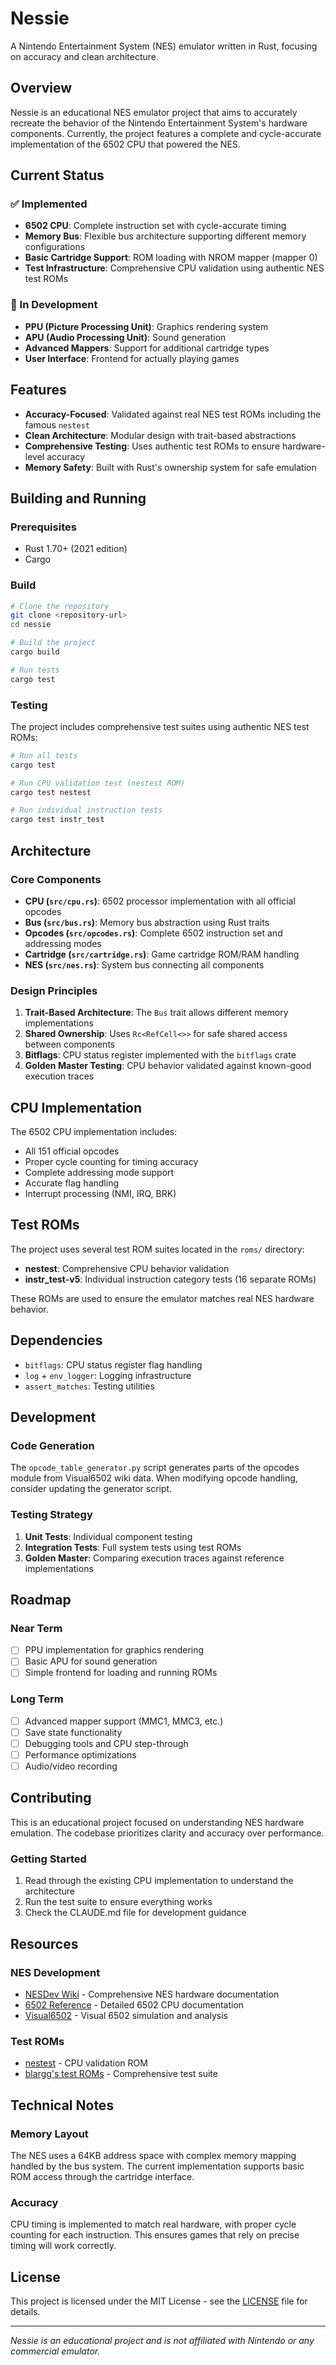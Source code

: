 # Nessie

A Nintendo Entertainment System (NES) emulator written in Rust, focusing on accuracy and clean architecture.

## Overview

Nessie is an educational NES emulator project that aims to accurately recreate the behavior of the Nintendo Entertainment System's hardware components. Currently, the project features a complete and cycle-accurate implementation of the 6502 CPU that powered the NES.

## Current Status

### ✅ Implemented
- **6502 CPU**: Complete instruction set with cycle-accurate timing
- **Memory Bus**: Flexible bus architecture supporting different memory configurations
- **Basic Cartridge Support**: ROM loading with NROM mapper (mapper 0)
- **Test Infrastructure**: Comprehensive CPU validation using authentic NES test ROMs

### 🚧 In Development
- **PPU (Picture Processing Unit)**: Graphics rendering system
- **APU (Audio Processing Unit)**: Sound generation
- **Advanced Mappers**: Support for additional cartridge types
- **User Interface**: Frontend for actually playing games

## Features

- **Accuracy-Focused**: Validated against real NES test ROMs including the famous `nestest`
- **Clean Architecture**: Modular design with trait-based abstractions
- **Comprehensive Testing**: Uses authentic test ROMs to ensure hardware-level accuracy
- **Memory Safety**: Built with Rust's ownership system for safe emulation

## Building and Running

### Prerequisites
- Rust 1.70+ (2021 edition)
- Cargo

### Build
```bash
# Clone the repository
git clone <repository-url>
cd nessie

# Build the project
cargo build

# Run tests
cargo test
```

### Testing

The project includes comprehensive test suites using authentic NES test ROMs:

```bash
# Run all tests
cargo test

# Run CPU validation test (nestest ROM)
cargo test nestest

# Run individual instruction tests
cargo test instr_test
```

## Architecture

### Core Components

- **CPU (`src/cpu.rs`)**: 6502 processor implementation with all official opcodes
- **Bus (`src/bus.rs`)**: Memory bus abstraction using Rust traits
- **Opcodes (`src/opcodes.rs`)**: Complete 6502 instruction set and addressing modes
- **Cartridge (`src/cartridge.rs`)**: Game cartridge ROM/RAM handling
- **NES (`src/nes.rs`)**: System bus connecting all components

### Design Principles

1. **Trait-Based Architecture**: The `Bus` trait allows different memory implementations
2. **Shared Ownership**: Uses `Rc<RefCell<>>` for safe shared access between components
3. **Bitflags**: CPU status register implemented with the `bitflags` crate
4. **Golden Master Testing**: CPU behavior validated against known-good execution traces

## CPU Implementation

The 6502 CPU implementation includes:
- All 151 official opcodes
- Proper cycle counting for timing accuracy
- Complete addressing mode support
- Accurate flag handling
- Interrupt processing (NMI, IRQ, BRK)

## Test ROMs

The project uses several test ROM suites located in the `roms/` directory:

- **nestest**: Comprehensive CPU behavior validation
- **instr_test-v5**: Individual instruction category tests (16 separate ROMs)

These ROMs are used to ensure the emulator matches real NES hardware behavior.

## Dependencies

- `bitflags`: CPU status register flag handling
- `log` + `env_logger`: Logging infrastructure
- `assert_matches`: Testing utilities

## Development

### Code Generation

The `opcode_table_generator.py` script generates parts of the opcodes module from Visual6502 wiki data. When modifying opcode handling, consider updating the generator script.

### Testing Strategy

1. **Unit Tests**: Individual component testing
2. **Integration Tests**: Full system tests using test ROMs
3. **Golden Master**: Comparing execution traces against reference implementations

## Roadmap

### Near Term
- [ ] PPU implementation for graphics rendering
- [ ] Basic APU for sound generation
- [ ] Simple frontend for loading and running ROMs

### Long Term
- [ ] Advanced mapper support (MMC1, MMC3, etc.)
- [ ] Save state functionality
- [ ] Debugging tools and CPU step-through
- [ ] Performance optimizations
- [ ] Audio/video recording

## Contributing

This is an educational project focused on understanding NES hardware emulation. The codebase prioritizes clarity and accuracy over performance.

### Getting Started
1. Read through the existing CPU implementation to understand the architecture
2. Run the test suite to ensure everything works
3. Check the CLAUDE.md file for development guidance

## Resources

### NES Development
- [NESDev Wiki](https://wiki.nesdev.com/) - Comprehensive NES hardware documentation
- [6502 Reference](http://www.obelisk.me.uk/6502/) - Detailed 6502 CPU documentation
- [Visual6502](http://visual6502.org/) - Visual 6502 simulation and analysis

### Test ROMs
- [nestest](https://wiki.nesdev.com/w/index.php/Emulator_tests) - CPU validation ROM
- [blargg's test ROMs](https://github.com/christopherpow/nes-test-roms) - Comprehensive test suite

## Technical Notes

### Memory Layout
The NES uses a 64KB address space with complex memory mapping handled by the bus system. The current implementation supports basic ROM access through the cartridge interface.

### Accuracy
CPU timing is implemented to match real hardware, with proper cycle counting for each instruction. This ensures games that rely on precise timing will work correctly.

## License

This project is licensed under the MIT License - see the [LICENSE](LICENSE) file for details.

---

*Nessie is an educational project and is not affiliated with Nintendo or any commercial emulator.*